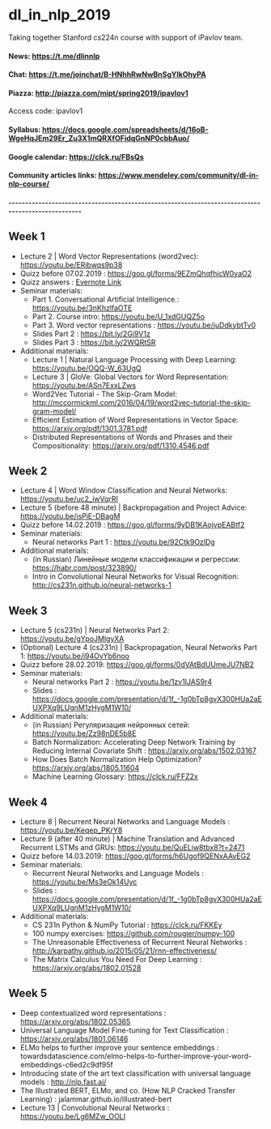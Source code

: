 # dl_in_nlp_2019
Taking together Stanford cs224n course with support of iPavlov team.

#### News: https://t.me/dlinnlp

#### Chat: https://t.me/joinchat/B-HNhhRwNwBnSgYIkOhyPA

#### Piazza: http://piazza.com/mipt/spring2019/ipavlov1 

Access code: ipavlov1

#### Syllabus: https://docs.google.com/spreadsheets/d/16oB-WgeHqJEm29Er_Zu3X1mQRXfOFidqGnNP0cbbAuo/

#### Google calendar: https://clck.ru/FBsQs

#### Community articles links: https://www.mendeley.com/community/dl-in-nlp-course/

##### --------------------------------------------------------------------------------------------------

## Week 1
* Lecture 2 | Word Vector Representations (word2vec): https://youtu.be/ERibwqs9p38
* Quizz before 07.02.2019 : https://goo.gl/forms/9EZmQhqfhicW0yaO2 
* Quizz answers : [Evernote Link](https://www.evernote.com/shard/s98/sh/7214c222-d35e-44ad-b859-b099450b5828/3bab950ce91a64da8d78eabf1ce1bba6)
* Seminar materials:
  * Part 1. Conversational Artificial Intelligence.: https://youtu.be/3nKhzlfaOTE
  * Part 2. Course intro: https://youtu.be/U_1xdGUQZ5o
  * Part 3. Word vector representations : https://youtu.be/juDdkybtTv0
  * Slides Part 2 : https://bit.ly/2Gi9V1z
  * Slides Part 3 : https://bit.ly/2WQRtSR
* Additional materials:
  * Lecture 1 | Natural Language Processing with Deep Learning: https://youtu.be/OQQ-W_63UgQ
  * Lecture 3 | GloVe: Global Vectors for Word Representation: https://youtu.be/ASn7ExxLZws
  * Word2Vec Tutorial - The Skip-Gram Model: http://mccormickml.com/2016/04/19/word2vec-tutorial-the-skip-gram-model/
  * Efficient Estimation of Word Representations in Vector Space: https://arxiv.org/pdf/1301.3781.pdf
  * Distributed Representations of Words and Phrases and their Compositionality: https://arxiv.org/pdf/1310.4546.pdf

  
## Week 2
* Lecture 4 | Word Window Classification and Neural Networks: https://youtu.be/uc2_iwVqrRI
* Lecture 5 (before 48 minute) | Backpropagation and Project Advice: https://youtu.be/isPiE-DBagM
* Quizz before 14.02.2019 : https://goo.gl/forms/9yDB1KAojvpEABtf2
* Seminar materials:
  * Neural networks Part 1 : https://youtu.be/92Ctk9OzlDg
* Additional materials:
  * (in Russian) Линейные модели классификации и регрессии: https://habr.com/post/323890/
  * Intro in Convolutional Neural Networks for Visual Recognition: http://cs231n.github.io/neural-networks-1
  
  
## Week 3
* Lecture 5 (cs231n) | Neural Networks Part 2: https://youtu.be/gYpoJMlgyXA
* (Optional) Lecture 4 (cs231n) | Backpropagation, Neural Networks Part 1: https://youtu.be/i94OvYb6noo
* Quizz before 28.02.2019: https://goo.gl/forms/0dVAtBdUUmeJU7NB2
* Seminar materials:
  * Neural networks Part 2 : https://youtu.be/1zv1IJAS9r4
  * Slides : https://docs.google.com/presentation/d/1f_-1g0bTp8gvX300HUa2aEUXPXq9LUgnM1zHygM1W10/
* Additional materials:
  * (in Russian) Регуляризация нейронных сетей: https://youtu.be/Zz98nDE5b8E
  * Batch Normalization: Accelerating Deep Network Training by Reducing Internal Covariate Shift : https://arxiv.org/abs/1502.03167
  * How Does Batch Normalization Help Optimization? https://arxiv.org/abs/1805.11604
  * Machine Learning Glossary: https://clck.ru/FFZ2x
  
## Week 4
* Lecture 8 | Recurrent Neural Networks and Language Models : https://youtu.be/Keqep_PKrY8
* Lecture 9 (after 40 minute) | Machine Translation and Advanced Recurrent LSTMs and GRUs: https://youtu.be/QuELiw8tbx8?t=2471 
* Quizz before 14.03.2019: https://goo.gl/forms/h6Ugof9QENxAAvEG2
* Seminar materials:
  * Recurrent Neural Networks and Language Models : https://youtu.be/Ms3eOk14Uyc
  * Slides : https://docs.google.com/presentation/d/1f_-1g0bTp8gvX300HUa2aEUXPXq9LUgnM1zHygM1W10/
* Additional materials:
  * CS 231n Python & NumPy Tutorial : https://clck.ru/FKKEy
  * 100 numpy exercises: https://github.com/rougier/numpy-100
  * The Unreasonable Effectiveness of Recurrent Neural Networks : http://karpathy.github.io/2015/05/21/rnn-effectiveness/
  * The Matrix Calculus You Need For Deep Learning : https://arxiv.org/abs/1802.01528
  
## Week 5
* Deep contextualized word representations : https://arxiv.org/abs/1802.05365
* Universal Language Model Fine-tuning for Text Classification : https://arxiv.org/abs/1801.06146
* ELMo helps to further improve your sentence embeddings : towardsdatascience.com/elmo-helps-to-further-improve-your-word-embeddings-c6ed2c9df95f
* Introducing state of the art text classification with universal language models : http://nlp.fast.ai/
* The Illustrated BERT, ELMo, and co. (How NLP Cracked Transfer Learning) : jalammar.github.io/illustrated-bert
* Lecture 13 | Convolutional Neural Networks : https://youtu.be/Lg6MZw_OOLI
